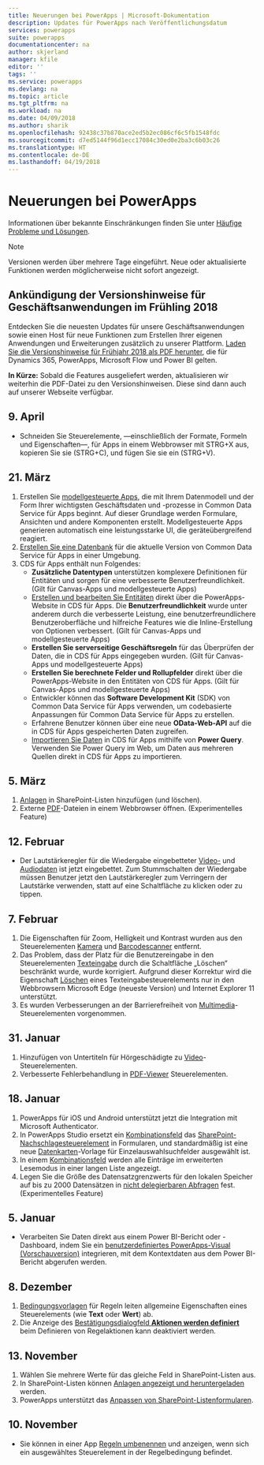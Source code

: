 ```yaml
---
title: Neuerungen bei PowerApps | Microsoft-Dokumentation
description: Updates für PowerApps nach Veröffentlichungsdatum
services: powerapps
suite: powerapps
documentationcenter: na
author: skjerland
manager: kfile
editor: ''
tags: ''
ms.service: powerapps
ms.devlang: na
ms.topic: article
ms.tgt_pltfrm: na
ms.workload: na
ms.date: 04/09/2018
ms.author: sharik
ms.openlocfilehash: 92438c37b870ace2ed5b2ec086cf6c5fb1548fdc
ms.sourcegitcommit: d7ed5144f96d1ecc17084c30ed0e2ba3c6b03c26
ms.translationtype: HT
ms.contentlocale: de-DE
ms.lasthandoff: 04/19/2018
---
```

# <a name="whats-new-in-powerapps"></a>Neuerungen bei PowerApps
Informationen über bekannte Einschränkungen finden Sie unter [Häufige Probleme und Lösungen](common-issues-and-resolutions.md).


> [!NOTE]
> Versionen werden über mehrere Tage eingeführt. Neue oder aktualisierte Funktionen werden möglicherweise nicht sofort angezeigt.

## <a name="announcing-the-business-applications-spring-18-release-notes"></a>Ankündigung der Versionshinweise für Geschäftsanwendungen im Frühling 2018

Entdecken Sie die neuesten Updates für unsere Geschäftsanwendungen sowie einen Host für neue Funktionen zum Erstellen Ihrer eigenen Anwendungen und Erweiterungen zusätzlich zu unserer Plattform. [Laden Sie die Versionshinweise für Frühjahr 2018 als PDF herunter](https://aka.ms/businessappsreleasenotes), die für Dynamics 365, PowerApps, Microsoft Flow und Power BI gelten.

**In Kürze:** Sobald die Features ausgeliefert werden, aktualisieren wir weiterhin die PDF-Datei zu den Versionshinweisen. Diese sind dann auch auf unserer Webseite verfügbar.

## <a name="apr-9"></a>9. April
* Schneiden Sie Steuerelemente, &mdash;einschließlich der Formate, Formeln und Eigenschaften&mdash;, für Apps in einem Webbrowser mit STRG+X aus, kopieren Sie sie (STRG+C), und fügen Sie sie ein (STRG+V).

## <a name="mar-21"></a>21. März
1. Erstellen Sie [modellgesteuerte Apps](../model-driven-apps/model-driven-app-overview.md), die mit Ihrem Datenmodell und der Form Ihrer wichtigsten Geschäftsdaten und -prozesse in Common Data Service für Apps beginnt. Auf dieser Grundlage werden Formulare, Ansichten und andere Komponenten erstellt. Modellgesteuerte Apps generieren automatisch eine leistungsstarke UI, die geräteübergreifend reagiert.
2. [Erstellen Sie eine Datenbank](../../administrator/create-database.md) für die aktuelle Version von Common Data Service für Apps in einer Umgebung.
3. CDS für Apps enthält nun Folgendes:
    - **Zusätzliche Datentypen** unterstützen komplexere Definitionen für Entitäten und sorgen für eine verbesserte Benutzerfreundlichkeit. (Gilt für Canvas-Apps und modellgesteuerte Apps)
    - [Erstellen und bearbeiten Sie Entitäten](../common-data-service/data-platform-create-entity.md) direkt über die PowerApps-Website in CDS für Apps. Die **Benutzerfreundlichkeit** wurde unter anderem durch die verbesserte Leistung, eine benutzerfreundlichere Benutzeroberfläche und hilfreiche Features wie die Inline-Erstellung von Optionen verbessert. (Gilt für Canvas-Apps und modellgesteuerte Apps)
    - **Erstellen Sie serverseitige Geschäftsregeln** für das Überprüfen der Daten, die in CDS für Apps eingegeben wurden. (Gilt für Canvas-Apps und modellgesteuerte Apps)
    - **Erstellen Sie berechnete Felder und Rollupfelder** direkt über die PowerApps-Website in den Entitäten von CDS für Apps. (Gilt für Canvas-Apps und modellgesteuerte Apps)  
    - Entwickler können das **Software Development Kit** (SDK) von Common Data Service für Apps verwenden, um codebasierte Anpassungen für Common Data Service für Apps zu erstellen.
    - Erfahrene Benutzer können über eine neue **OData-Web-API** auf die in CDS für Apps gespeicherten Daten zugreifen.
    - [Importieren Sie Daten](../common-data-service/data-platform-cds-newentity-pq.md) in CDS für Apps mithilfe von **Power Query**. Verwenden Sie Power Query im Web, um Daten aus mehreren Quellen direkt in CDS für Apps zu importieren.

## <a name="mar-5"></a>5. März
1. [Anlagen](controls/control-attachments.md) in SharePoint-Listen hinzufügen (und löschen).
2. Externe [PDF](controls/control-pdf-viewer.md)-Dateien in einem Webbrowser öffnen. (Experimentelles Feature)

## <a name="feb-12"></a>12. Februar
* Der Lautstärkeregler für die Wiedergabe eingebetteter [Video-](controls/control-audio-video.md) und [Audiodaten](controls/control-audio-video.md) ist jetzt eingebettet. Zum Stummschalten der Wiedergabe müssen Benutzer jetzt den Lautstärkeregler zum Verringern der Lautstärke verwenden, statt auf eine Schaltfläche zu klicken oder zu tippen.

## <a name="feb-7"></a>7. Februar
1. Die Eigenschaften für Zoom, Helligkeit und Kontrast wurden aus den Steuerelementen [Kamera](controls/control-camera.md) und [Barcodescanner](controls/control-barcodescanner.md) entfernt.
2. Das Problem, dass der Platz für die Benutzereingabe in den Steuerelementen [Texteingabe](controls/control-text-input.md) durch die Schaltfläche „Löschen“ beschränkt wurde, wurde korrigiert. Aufgrund dieser Korrektur wird die Eigenschaft [Löschen](controls/control-text-input.md#additional-properties) eines Texteingabesteuerelements nur in den Webbrowsern Microsoft Edge (neueste Version) und Internet Explorer 11 unterstützt.
3. Es wurden Verbesserungen an der Barrierefreiheit von [Multimedia](add-images-pictures-audio-video.md)-Steuerelementen vorgenommen.

## <a name="jan-31"></a>31. Januar
1. Hinzufügen von Untertiteln für Hörgeschädigte zu [Video](controls/control-audio-video.md)-Steuerelementen.
2. Verbesserte Fehlerbehandlung in [PDF-Viewer](controls/control-pdf-viewer.md) Steuerelementen.

## <a name="jan-18"></a>18. Januar
1. PowerApps für iOS und Android unterstützt jetzt die Integration mit Microsoft Authenticator.
2. In PowerApps Studio ersetzt ein [Kombinationsfeld](controls/control-combo-box.md) das [SharePoint-Nachschlagesteuerelement](sharepoint-lookup-fields.md) in Formularen, und standardmäßig ist eine neue [Datenkarten](working-with-cards.md)-Vorlage für Einzelauswahlsuchfelder ausgewählt ist.
3. In einem [Kombinationsfeld](controls/control-combo-box.md) werden alle Einträge im erweiterten Lesemodus in einer langen Liste angezeigt.
4. Legen Sie die Größe des Datensatzgrenzwerts für den lokalen Speicher auf bis zu 2000 Datensätzen in [nicht delegierbaren Abfragen](delegation-overview.md#non-delegable-limits) fest. (Experimentelles Feature)

## <a name="jan-5"></a>5. Januar
* Verarbeiten Sie Daten direkt aus einem Power BI-Bericht oder -Dashboard, indem Sie ein [benutzerdefiniertes PowerApps-Visual (Vorschauversion)](https://powerapps.microsoft.com/blog/powerbi-powerapps-visual/) integrieren, mit dem Kontextdaten aus dem Power BI-Bericht abgerufen werden.

## <a name="dec-8"></a>8. Dezember
1. [Bedingungsvorlagen](working-with-rules.md) für Regeln leiten allgemeine Eigenschaften eines Steuerelements (wie **Text** oder **Wert**) ab.
2. Die Anzeige des [Bestätigungsdialogfeld **Aktionen werden definiert** ](working-with-rules.md)beim Definieren von Regelaktionen kann deaktiviert werden.

## <a name="nov-13"></a>13. November
1. Wählen Sie mehrere Werte für das gleiche Feld in SharePoint-Listen aus.
2. In SharePoint-Listen können [Anlagen angezeigt und heruntergeladen](controls/control-attachments.md) werden.
3. PowerApps unterstützt das [Anpassen von SharePoint-Listenformularen](customize-list-form.md).

## <a name="nov-10"></a>10. November
* Sie können in einer App [Regeln umbenennen](working-with-rules.md) und anzeigen, wenn sich ein ausgewähltes Steuerelement in der Regelbedingung befindet.
